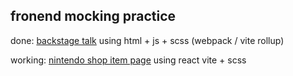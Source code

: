 ## fronend mocking practice

done: [backstage talk](https://www.frontendpractice.com/projects/backstage-talks)
using html + js + scss (webpack / vite rollup)

working: [nintendo shop item page](https://www.frontendpractice.com/projects/nintendo) using react vite + scss